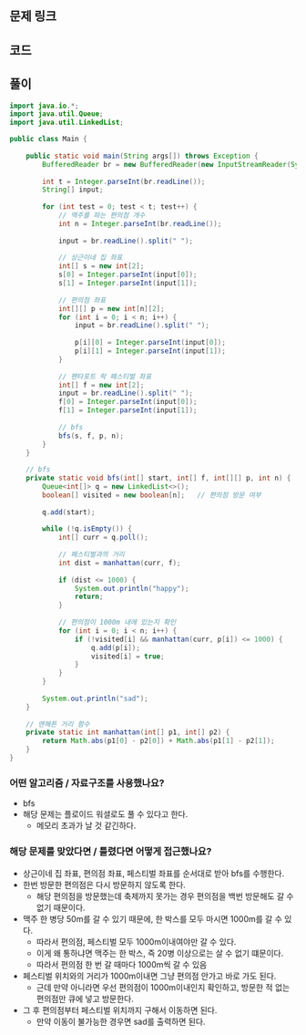 ## 문제 링크

[](https://www.acmicpc.net/problem/9205)

## 코드

## 풀이

```java
import java.io.*;
import java.util.Queue;
import java.util.LinkedList;

public class Main {
    
    public static void main(String args[]) throws Exception {
        BufferedReader br = new BufferedReader(new InputStreamReader(System.in));
        
        int t = Integer.parseInt(br.readLine());
        String[] input;
        
        for (int test = 0; test < t; test++) {
            // 맥주를 파는 편의점 개수
            int n = Integer.parseInt(br.readLine());
            
            input = br.readLine().split(" ");
            
            // 상근이네 집 좌표
            int[] s = new int[2];
            s[0] = Integer.parseInt(input[0]);
            s[1] = Integer.parseInt(input[1]);
            
            // 편의점 좌표
            int[][] p = new int[n][2];
            for (int i = 0; i < n; i++) {
                input = br.readLine().split(" ");
                
                p[i][0] = Integer.parseInt(input[0]);
                p[i][1] = Integer.parseInt(input[1]);
            }
            
            // 펜타포트 락 페스티벌 좌표
            int[] f = new int[2];
            input = br.readLine().split(" ");
            f[0] = Integer.parseInt(input[0]);
            f[1] = Integer.parseInt(input[1]);
            
            // bfs
            bfs(s, f, p, n);
        }
    }
    
    // bfs
    private static void bfs(int[] start, int[] f, int[][] p, int n) {
        Queue<int[]> q = new LinkedList<>();
        boolean[] visited = new boolean[n];   // 편의점 방문 여부
        
        q.add(start);
        
        while (!q.isEmpty()) {
            int[] curr = q.poll();
            
            // 페스티벌과의 거리
            int dist = manhattan(curr, f);
            
            if (dist <= 1000) {
                System.out.println("happy");
                return;
            }
            
            // 편의점이 1000m 내에 있는지 확인
            for (int i = 0; i < n; i++) {
                if (!visited[i] && manhattan(curr, p[i]) <= 1000) {
                    q.add(p[i]);
                    visited[i] = true;
                }
            }
        }
        
        System.out.println("sad");
    }
    
    // 맨해튼 거리 함수
    private static int manhattan(int[] p1, int[] p2) {
        return Math.abs(p1[0] - p2[0]) + Math.abs(p1[1] - p2[1]);
    }
}
```

### 어떤 알고리즘 / 자료구조를 사용했나요?

- bfs
- 해당 문제는 플로이드 워셜로도 풀 수 있다고 한다.
    - 메모리 초과가 날 것 같긴하다.

### 해당 문제를 맞았다면 / 틀렸다면 어떻게 접근했나요?

- 상근이네 집 좌표, 편의점 좌표, 페스티벌 좌표를 순서대로 받아 bfs를 수행한다.
- 한번 방문한 편의점은 다시 방문하지 않도록 한다.
    - 해당 편의점을 방문했는데 축제까지 못가는 경우 편의점을 백번 방문해도 갈 수 없기 때문이다.
- 맥주 한 병당 50m를 갈 수 있기 때문에, 한 박스를 모두 마시면 1000m를 갈 수 있다.
    - 따라서 편의점, 페스티벌 모두 1000m이내여야만 갈 수 있다.
    - 이게 왜 통하냐면 맥주는 한 박스, 즉 20병 이상으로는 살 수 없기 떄문이다.
    - 따라서 편의점 한 번 갈 때마다 1000m씩 갈 수 있음
- 페스티벌 위치와의 거리가 1000m이내면 그냥 편의점 안가고 바로 가도 된다.
    - 근데 만약 아니라면 우선 편의점이 1000m이내인지 확인하고, 방문한 적 없는 편의점만 큐에 넣고 방문한다.
- 그 후 편의점부터 페스티벌 위치까지 구해서 이동하면 된다.
    - 만약 이동이 불가능한 경우면 sad를 출력하면 된다.